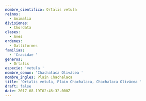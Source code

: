 ```yaml
---
nombre_cientifico: Ortalis vetula
reinos:
  - Animalia
divisiones:
  - Chordata
clases:
  - Aves
ordenes:
  - Galliformes
familias:
  - 'Cracidae '
generos:
  - Ortalis
especie: 'vetula '
nombre_comun: 'Chachalaca Olivácea '
nombre_ingles: Plain Chachalaca
title: 'Ortalis vetula, Plain Chachalaca, Chachalaca Olivácea '
draft: false
date: 2017-08-19T02:46:32.000Z
---
```


